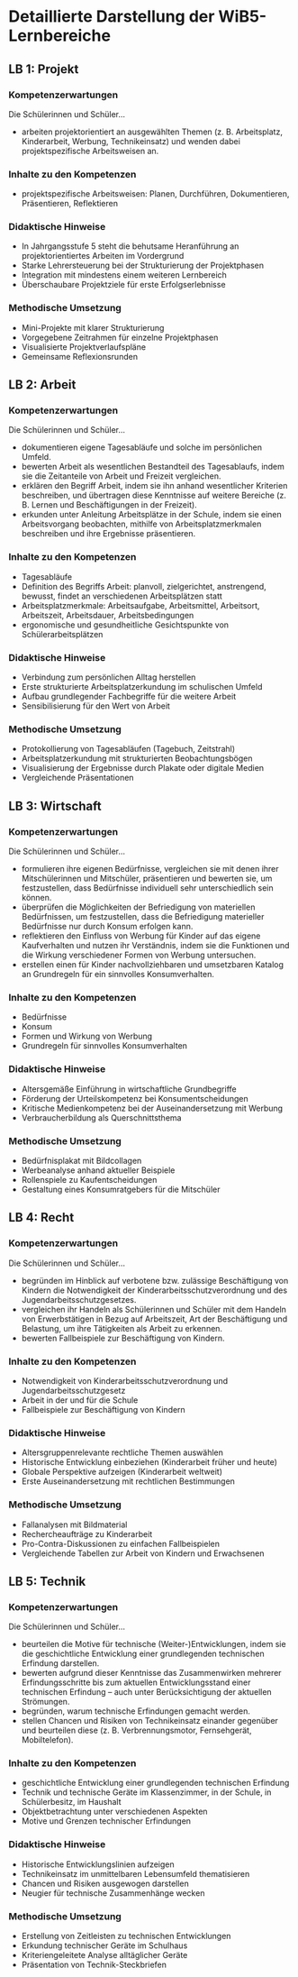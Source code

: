# Detaillierte Darstellung der WiB5-Lernbereiche

## LB 1: Projekt

### Kompetenzerwartungen
Die Schülerinnen und Schüler...
- arbeiten projektorientiert an ausgewählten Themen (z. B. Arbeitsplatz, Kinderarbeit, Werbung, Technikeinsatz) und wenden dabei projektspezifische Arbeitsweisen an.

### Inhalte zu den Kompetenzen
- projektspezifische Arbeitsweisen: Planen, Durchführen, Dokumentieren, Präsentieren, Reflektieren

### Didaktische Hinweise
- In Jahrgangsstufe 5 steht die behutsame Heranführung an projektorientiertes Arbeiten im Vordergrund
- Starke Lehrersteuerung bei der Strukturierung der Projektphasen
- Integration mit mindestens einem weiteren Lernbereich
- Überschaubare Projektziele für erste Erfolgserlebnisse

### Methodische Umsetzung
- Mini-Projekte mit klarer Strukturierung
- Vorgegebene Zeitrahmen für einzelne Projektphasen
- Visualisierte Projektverlaufspläne
- Gemeinsame Reflexionsrunden

## LB 2: Arbeit

### Kompetenzerwartungen
Die Schülerinnen und Schüler...
- dokumentieren eigene Tagesabläufe und solche im persönlichen Umfeld.
- bewerten Arbeit als wesentlichen Bestandteil des Tagesablaufs, indem sie die Zeitanteile von Arbeit und Freizeit vergleichen.
- erklären den Begriff Arbeit, indem sie ihn anhand wesentlicher Kriterien beschreiben, und übertragen diese Kenntnisse auf weitere Bereiche (z. B. Lernen und Beschäftigungen in der Freizeit).
- erkunden unter Anleitung Arbeitsplätze in der Schule, indem sie einen Arbeitsvorgang beobachten, mithilfe von Arbeitsplatzmerkmalen beschreiben und ihre Ergebnisse präsentieren.

### Inhalte zu den Kompetenzen
- Tagesabläufe
- Definition des Begriffs Arbeit: planvoll, zielgerichtet, anstrengend, bewusst, findet an verschiedenen Arbeitsplätzen statt
- Arbeitsplatzmerkmale: Arbeitsaufgabe, Arbeitsmittel, Arbeitsort, Arbeitszeit, Arbeitsdauer, Arbeitsbedingungen
- ergonomische und gesundheitliche Gesichtspunkte von Schülerarbeitsplätzen

### Didaktische Hinweise
- Verbindung zum persönlichen Alltag herstellen
- Erste strukturierte Arbeitsplatzerkundung im schulischen Umfeld
- Aufbau grundlegender Fachbegriffe für die weitere Arbeit
- Sensibilisierung für den Wert von Arbeit

### Methodische Umsetzung
- Protokollierung von Tagesabläufen (Tagebuch, Zeitstrahl)
- Arbeitsplatzerkundung mit strukturierten Beobachtungsbögen
- Visualisierung der Ergebnisse durch Plakate oder digitale Medien
- Vergleichende Präsentationen

## LB 3: Wirtschaft

### Kompetenzerwartungen
Die Schülerinnen und Schüler...
- formulieren ihre eigenen Bedürfnisse, vergleichen sie mit denen ihrer Mitschülerinnen und Mitschüler, präsentieren und bewerten sie, um festzustellen, dass Bedürfnisse individuell sehr unterschiedlich sein können.
- überprüfen die Möglichkeiten der Befriedigung von materiellen Bedürfnissen, um festzustellen, dass die Befriedigung materieller Bedürfnisse nur durch Konsum erfolgen kann.
- reflektieren den Einfluss von Werbung für Kinder auf das eigene Kaufverhalten und nutzen ihr Verständnis, indem sie die Funktionen und die Wirkung verschiedener Formen von Werbung untersuchen.
- erstellen einen für Kinder nachvollziehbaren und umsetzbaren Katalog an Grundregeln für ein sinnvolles Konsumverhalten.

### Inhalte zu den Kompetenzen
- Bedürfnisse
- Konsum
- Formen und Wirkung von Werbung
- Grundregeln für sinnvolles Konsumverhalten

### Didaktische Hinweise
- Altersgemäße Einführung in wirtschaftliche Grundbegriffe
- Förderung der Urteilskompetenz bei Konsumentscheidungen
- Kritische Medienkompetenz bei der Auseinandersetzung mit Werbung
- Verbraucherbildung als Querschnittsthema

### Methodische Umsetzung
- Bedürfnisplakat mit Bildcollagen
- Werbeanalyse anhand aktueller Beispiele
- Rollenspiele zu Kaufentscheidungen
- Gestaltung eines Konsumratgebers für die Mitschüler

## LB 4: Recht

### Kompetenzerwartungen
Die Schülerinnen und Schüler...
- begründen im Hinblick auf verbotene bzw. zulässige Beschäftigung von Kindern die Notwendigkeit der Kinderarbeitsschutzverordnung und des Jugendarbeitsschutzgesetzes.
- vergleichen ihr Handeln als Schülerinnen und Schüler mit dem Handeln von Erwerbstätigen in Bezug auf Arbeitszeit, Art der Beschäftigung und Belastung, um ihre Tätigkeiten als Arbeit zu erkennen.
- bewerten Fallbeispiele zur Beschäftigung von Kindern.

### Inhalte zu den Kompetenzen
- Notwendigkeit von Kinderarbeitsschutzverordnung und Jugendarbeitsschutzgesetz
- Arbeit in der und für die Schule
- Fallbeispiele zur Beschäftigung von Kindern

### Didaktische Hinweise
- Altersgruppenrelevante rechtliche Themen auswählen
- Historische Entwicklung einbeziehen (Kinderarbeit früher und heute)
- Globale Perspektive aufzeigen (Kinderarbeit weltweit)
- Erste Auseinandersetzung mit rechtlichen Bestimmungen

### Methodische Umsetzung
- Fallanalysen mit Bildmaterial
- Rechercheaufträge zu Kinderarbeit
- Pro-Contra-Diskussionen zu einfachen Fallbeispielen
- Vergleichende Tabellen zur Arbeit von Kindern und Erwachsenen

## LB 5: Technik

### Kompetenzerwartungen
Die Schülerinnen und Schüler...
- beurteilen die Motive für technische (Weiter-)Entwicklungen, indem sie die geschichtliche Entwicklung einer grundlegenden technischen Erfindung darstellen.
- bewerten aufgrund dieser Kenntnisse das Zusammenwirken mehrerer Erfindungsschritte bis zum aktuellen Entwicklungsstand einer technischen Erfindung – auch unter Berücksichtigung der aktuellen Strömungen.
- begründen, warum technische Erfindungen gemacht werden.
- stellen Chancen und Risiken von Technikeinsatz einander gegenüber und beurteilen diese (z. B. Verbrennungsmotor, Fernsehgerät, Mobiltelefon).

### Inhalte zu den Kompetenzen
- geschichtliche Entwicklung einer grundlegenden technischen Erfindung
- Technik und technische Geräte im Klassenzimmer, in der Schule, in Schülerbesitz, im Haushalt
- Objektbetrachtung unter verschiedenen Aspekten
- Motive und Grenzen technischer Erfindungen

### Didaktische Hinweise
- Historische Entwicklungslinien aufzeigen
- Technikeinsatz im unmittelbaren Lebensumfeld thematisieren
- Chancen und Risiken ausgewogen darstellen
- Neugier für technische Zusammenhänge wecken

### Methodische Umsetzung
- Erstellung von Zeitleisten zu technischen Entwicklungen
- Erkundung technischer Geräte im Schulhaus
- Kriteriengeleitete Analyse alltäglicher Geräte
- Präsentation von Technik-Steckbriefen